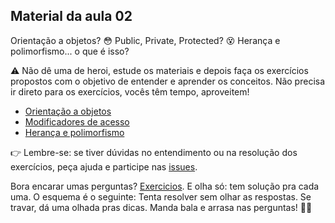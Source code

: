 ## Material da aula 02

Orientação a objetos? :flushed: Public, Private, Protected? :dizzy_face: Herança e polimorfismo... o que é isso?

:warning: Não dê uma de heroi, estude os materiais e depois faça os exercícios propostos com o objetivo de entender e aprender os conceitos. Não precisa ir direto para os exercícios, vocês têm tempo, aproveitem!

- [Orientação a objetos](object_oriented.md)
- [Modificadores de acesso](access_modifiers.md)
- [Herança e polimorfismo](inheritance_polymorphism.md)

:point_right: Lembre-se: se tiver dúvidas no entendimento ou na resolução dos exercícios, peça ajuda e participe nas [issues](https://github.com/SkiereszDiego/Java-Caldeira/issues).

Bora encarar umas perguntas? [Exercicios](java_exercices_02.md). E olha só: tem solução pra cada uma. O esquema é o seguinte: Tenta resolver sem olhar as respostas. Se travar, dá uma olhada pras dicas.
Manda bala e arrasa nas perguntas! 💪🚀
